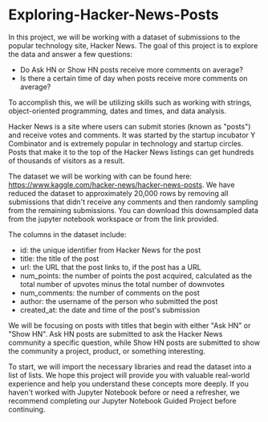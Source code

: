 # Exploring-Hacker-News-Posts

In this project, we will be working with a dataset of submissions to the popular technology site, Hacker News. The goal of this project is to explore the data and answer a few questions:

- Do Ask HN or Show HN posts receive more comments on average?
- Is there a certain time of day when posts receive more comments on average?

To accomplish this, we will be utilizing skills such as working with strings, object-oriented programming, dates and times, and data analysis.

Hacker News is a site where users can submit stories (known as "posts") and receive votes and comments. It was started by the startup incubator Y Combinator and is extremely popular in technology and startup circles. Posts that make it to the top of the Hacker News listings can get hundreds of thousands of visitors as a result.

The dataset we will be working with can be found here: https://www.kaggle.com/hacker-news/hacker-news-posts. We have reduced the dataset to approximately 20,000 rows by removing all submissions that didn't receive any comments and then randomly sampling from the remaining submissions. You can download this downsampled data from the jupyter notebook workspace or from the link provided.

The columns in the dataset include:
- id: the unique identifier from Hacker News for the post
- title: the title of the post
- url: the URL that the post links to, if the post has a URL
- num_points: the number of points the post acquired, calculated as the total number of upvotes minus the total number of downvotes
- num_comments: the number of comments on the post
- author: the username of the person who submitted the post
- created_at: the date and time of the post's submission

We will be focusing on posts with titles that begin with either "Ask HN" or "Show HN". Ask HN posts are submitted to ask the Hacker News community a specific question, while Show HN posts are submitted to show the community a project, product, or something interesting.

To start, we will import the necessary libraries and read the dataset into a list of lists. We hope this project will provide you with valuable real-world experience and help you understand these concepts more deeply. If you haven't worked with Jupyter Notebook before or need a refresher, we recommend completing our Jupyter Notebook Guided Project before continuing.
